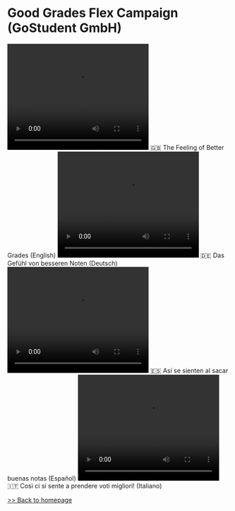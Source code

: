 # Good Grades Flex Campaign (GoStudent GmbH)

<video width="320" height="240" controls>
<source src="https://github.com/liam-clowes/ggf/raw/main/assets/EN_That's%20the%20feeling%20of%20better%20grades.mp4">
</video> 🇬🇧 The Feeling of Better Grades (English)


<video width="320" height="240" controls>
<source src="https://github.com/liam-clowes/ggf/raw/main/assets/DE_Das%20Gefu%CC%88hl%20von%20besseren%20Noten%20_%20GoStudent%20_%20%23GutesGefu%CC%88hl%20_%20%23Nachhilfe.mp4">
</video> 🇩🇪 Das Gefühl von besseren Noten (Deutsch)


<video width="320" height="240" controls>
<source src="https://github.com/liam-clowes/ggf/raw/main/assets/ES_Asi%CC%81%20se%20sienten%20al%20sacar%20buenas%20notas.mp4">
</video> 🇪🇸 Así se sienten al sacar buenas notas (Español)


<video width="320" height="240" controls>
<source src="https://github.com/liam-clowes/ggf/raw/main/assets/IT_Cosi%CC%80%20ci%20si%20sente%20a%20prendere%20voti%20migliori!.mp4">
</video> 🇮🇹 Così ci si sente a prendere voti migliori! (Italiano)

[>> Back to homepage](https://liam-clowes.github.io/portfolio/)
